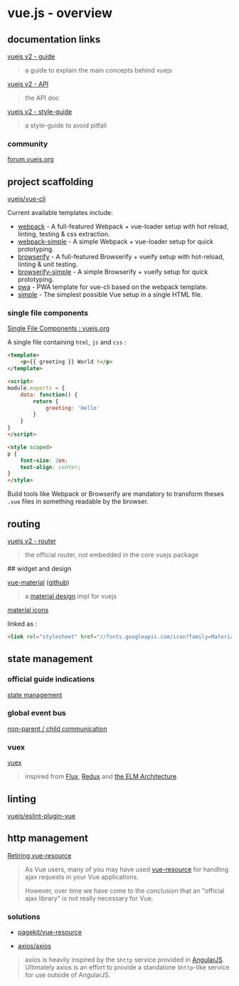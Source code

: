 # vue.js - overview

## documentation links

[vuejs v2 - guide](https://vuejs.org/v2/guide/)

> a guide to explain the main concepts behind vuejs

[vuejs v2 - API](https://vuejs.org/v2/api)

> the API doc

[vuejs v2 - style-guide](https://vuejs.org/v2/style-guide)

> a style-guide to avoid pitfall

### community

[forum.vuejs.org](https://forum.vuejs.org/)

## project scaffolding

[vuejs/vue-cli](https://github.com/vuejs/vue-cli)

Current available templates include:

- [webpack](https://github.com/vuejs-templates/webpack) - A full-featured Webpack + vue-loader setup with hot reload, linting, testing & css extraction.
- [webpack-simple](https://github.com/vuejs-templates/webpack-simple) - A simple Webpack + vue-loader setup for quick prototyping.
- [browserify](https://github.com/vuejs-templates/browserify) - A full-featured Browserify + vueify setup with hot-reload, linting & unit testing.
- [browserify-simple](https://github.com/vuejs-templates/browserify-simple) - A simple Browserify + vueify setup for quick prototyping.
- [pwa](https://github.com/vuejs-templates/pwa) - PWA template for vue-cli based on the webpack template.
- [simple](https://github.com/vuejs-templates/simple) - The simplest possible Vue setup in a single HTML file.

### single file components

[Single File Components : vuejs.org](https://vuejs.org/v2/guide/single-file-components.html)

A single file containing `html`, `js` and `css` : 

```html
<template>
    <p>{{ greeting }} World !</p>
</template>

<script>
module.exports = {
    data: function() {
        return {
            greeting: 'Hello'
        }
    }
}
</script>

<style scoped>
p {
    font-size: 2em;
    text-align: center;
}
</style>
```

Build tools like Webpack or Browserify are mandatory to transform theses `.vue` files in something readable by the browser.

## routing

[vuejs v2 - router](https://router.vuejs.org/en/)

> the official router, not embedded in the core vuejs package

## widget and design

[vue-material](http://vuematerial.io/#/) ([github](https://github.com/vuematerial/vue-material))

> a [material design](https://material.io/guidelines/) impl for vuejs

[material icons](https://material.io/icons/)

linked as : 

```html
<link rel="stylesheet" href="//fonts.googleapis.com/icon?family=Material+Icons">
```

## state management

### official guide indications

[state management](https://vuejs.org/v2/guide/state-management.html) 

### global event bus

[non-parent / child communication](https://vuejs.org/v2/guide/components.html#Non-Parent-Child-Communication)

### vuex

[vuex](https://vuex.vuejs.org/en/)

> inspired from [Flux](https://facebook.github.io/flux/docs/overview.html), [Redux](http://redux.js.org/) and [the ELM Architecture](https://guide.elm-lang.org/architecture/).

## linting

[vuejs/eslint-plugin-vue](https://github.com/vuejs/eslint-plugin-vue)

## http management

[Retiring vue-resource](https://medium.com/the-vue-point/retiring-vue-resource-871a82880af4)

> As Vue users, many of you may have used [vue-resource](https://github.com/pagekit/vue-resource) for handling ajax requests in your Vue applications.
> 
> However, over time we have come to the conclusion that an "official ajax library" is not really necessary for Vue.

### solutions

- [pagekit/vue-resource](https://github.com/pagekit/vue-resource)

- [axios/axios](https://github.com/axios/axios)

> axios is heavily inspired by the `$http` service provided in [AngularJS](https://angularjs.org/). Ultimately axios is an effort to provide a standalone `$http`-like service for use outside of AngularJS.
